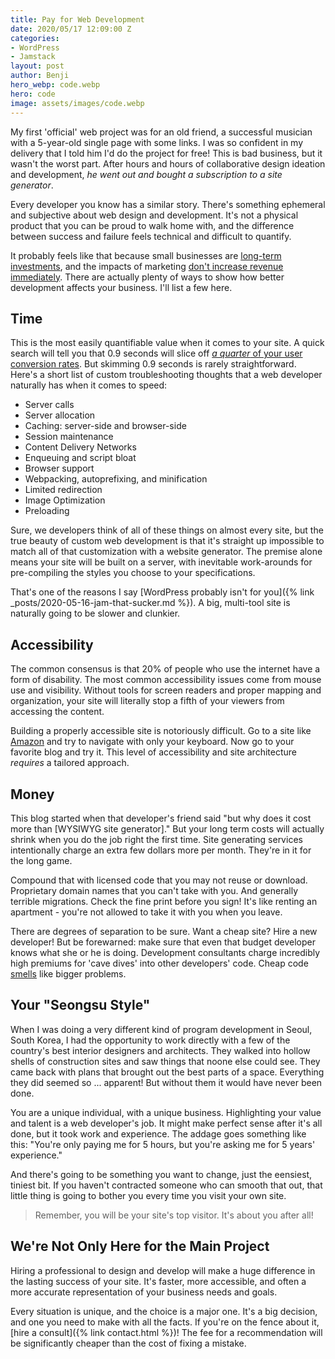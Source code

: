 ```yaml
---
title: Pay for Web Development
date: 2020/05/17 12:09:00 Z
categories:
- WordPress
- Jamstack
layout: post
author: Benji
hero_webp: code.webp
hero: code
image: assets/images/code.webp
---
```


My first 'official' web project was for an old friend, a successful musician with a 5-year-old single page with some links. I was so confident in my delivery that I told him I'd do the project for free! This is bad business, but it wasn't the worst part. After hours and hours of collaborative design ideation and development, *he went out and bought a subscription to a site generator*.

Every developer you know has a similar story. There's something ephemeral and subjective about web design and development. It's not a physical product that you can be proud to walk home with, and the difference between success and failure feels technical and difficult to quantify.
<!-- It's usually when a client asks why they should pay for a custom site when other options are out there for $50 a month. -->

It probably feels like that because small businesses are [long-term investments](http://paulgraham.com/ds.html), and the impacts of marketing [don't increase revenue immediately](https://www.sprk-d.com/blog/how-long-does-it-really-take-for-content-marketing-to-work). There are actually plenty of ways to show how better development affects your business. I'll list a few here.

## Time

This is the most easily quantifiable value when it comes to your site. A quick search will tell you that 0.9 seconds will slice off [*a quarter* of your user conversion rates](https://www.cloudflare.com/learning/performance/more/website-performance-conversion-rates/). But skimming 0.9 seconds is rarely straightforward. Here's a short list of custom troubleshooting thoughts that a web developer naturally has when it comes to speed:

- Server calls
- Server allocation
- Caching: server-side and browser-side
- Session maintenance
- Content Delivery Networks
- Enqueuing and script bloat
- Browser support
- Webpacking, autoprefixing, and minification
- Limited redirection
- Image Optimization
- Preloading

Sure, we developers think of all of these things on almost every site, but the true beauty of custom web development is that it's straight up impossible to match all of that customization with a website generator. The premise alone means your site will be built on a server, with inevitable work-arounds for pre-compiling the styles you choose to your specifications.

That's one of the reasons I say [WordPress probably isn't for you]({% link _posts/2020-05-16-jam-that-sucker.md %}). A big, multi-tool site is naturally going to be slower and clunkier.

## Accessibility

The common consensus is that 20% of people who use the internet have a form of disability. The most common accessibility issues come from mouse use and visibility. Without tools for screen readers and proper mapping and organization, your site will literally stop a fifth of your viewers from accessing the content.

Building a properly accessible site is notoriously difficult. Go to a site like <a href="https://www.amazon.com" target="_blank">Amazon</a> and try to navigate with only your keyboard. Now go to your favorite blog and try it. This level of accessibility and site architecture *requires* a tailored approach.


## Money

This blog started when that developer's friend said "but why does it cost more than [WYSIWYG site generator]." But your long term costs will actually shrink when you do the job right the first time. Site generating services intentionally charge an extra few dollars more per month. They're in it for the long game.

Compound that with licensed code that you may not reuse or download. Proprietary domain names that you can't take with you. And generally terrible migrations. Check the fine print before you sign! It's like renting an apartment - you're not allowed to take it with you when you leave.

There are degrees of separation to be sure. Want a cheap site? Hire a new developer! But be forewarned: make sure that even that budget developer knows what she or he is doing. Development consultants charge incredibly high premiums for 'cave dives' into other developers' code. Cheap code [smells](https://en.wikipedia.org/wiki/Code_smell) like bigger problems.


## Your "Seongsu Style"

When I was doing a very different kind of program development in Seoul, South Korea, I had the opportunity to work directly with a few of the country's best interior designers and architects. They walked into hollow shells of construction sites and saw things that noone else could see. They came back with plans that brought out the best parts of a space. Everything they did seemed so ... apparent! But without them it would have never been done.

You are a unique individual, with a unique business. Highlighting your value and talent is a web developer's job. It might make perfect sense after it's all done, but it took work and experience. The addage goes something like this: "You're only paying me for 5 hours, but you're asking me for 5 years' experience."

And there's going to be something you want to change, just the eensiest, tiniest bit. If you haven't contracted someone who can smooth that out, that little thing is going to bother you every time you visit your own site.

> Remember, you will be your site's top visitor. It's about you after all!


## We're Not Only Here for the Main Project

Hiring a professional to design and develop will make a huge difference in the lasting success of your site. It's faster, more accessible, and often a more accurate representation of your business needs and goals.

Every situation is unique, and the choice is a major one. It's a big decision, and one you need to make with all the facts. If you're on the fence about it, [hire a consult]({% link contact.html %})! The fee for a recommendation will be significantly cheaper than the cost of fixing a mistake.